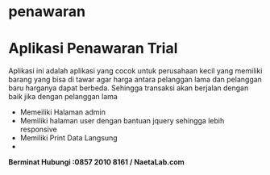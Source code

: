 # penawaran
<h1> Aplikasi Penawaran Trial </h1>
Aplikasi ini adalah aplikasi yang cocok untuk perusahaan kecil yang memiliki barang yang bisa di tawar agar harga antara pelanggan 
lama dan pelanggan baru harganya dapat berbeda.
Sehingga transaksi akan berjalan dengan baik jika dengan pelanggan lama

<ul>
<li>
Memeiliki Halaman admin
</li>
<li>
Memiliki halaman user dengan bantuan jquery sehingga lebih responsive
</li>
<li>
Memiliki Print Data Langsung
<li>
</ul

<b>Berminat Hubungi  :0857 2010 8161 / NaetaLab.com</b>
